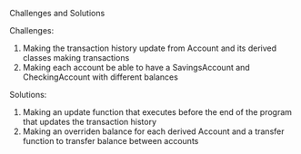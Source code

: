 Challenges and Solutions

Challenges: 
1. Making the transaction history update from Account and its derived classes making transactions
2. Making each account be able to have a SavingsAccount and CheckingAccount with different balances

Solutions:
1. Making an update function that executes before the end of the program that updates the transaction history
2. Making an overriden balance for each derived Account and a transfer function to transfer balance between accounts
